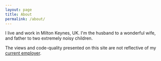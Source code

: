 ```yaml
---
layout: page
title: About
permalink: /about/
---
```


I live and work in Milton Keynes, UK. I'm the husband to a wonderful wife, and father to two extremely noisy children.

The views and code-quality presented on this site are not reflective of my [current employer](http://www.monzo.com).